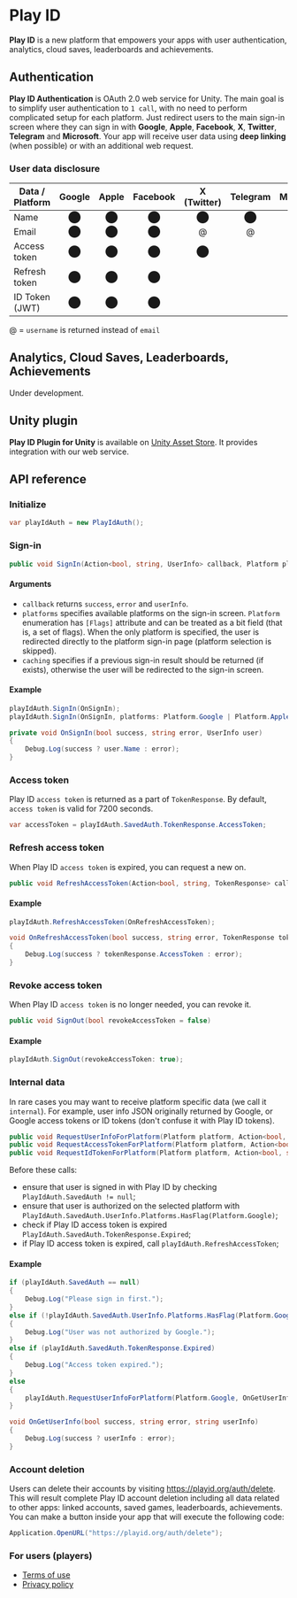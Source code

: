 # Play ID
**Play ID** is a new platform that empowers your apps with user authentication, analytics, cloud saves, leaderboards and achievements.

## Authentication
**Play ID Authentication** is OAuth 2.0 web service for Unity. The main goal is to simplify user authentication to `1 call`, with no need to perform complicated setup for each platform. Just redirect users to the main sign-in screen where they can sign in with **Google**, **Apple**, **Facebook**, **X**, **Twitter**, **Telegram** and **Microsoft**. Your app will receive user data using **deep linking** (when possible) or with an additional web request.
### User data disclosure
| Data / Platform | Google | Apple | Facebook | X (Twitter) | Telegram | Microsoft | VK |
| --- | :---: | :---: | :---: | :---: | :---: | :---: | :---: |
| Name | ⬤ | ⬤ | ⬤ | ⬤ | ⬤ | ⬤ | ⬤ |
| Email | ⬤ | ⬤ | ⬤ | @ | @ | ⬤ | ⬤ |
| Access token | ⬤ | ⬤ | ⬤ | ⬤ |  | ⬤ | ⬤ |
| Refresh token | ⬤ | ⬤ | ⬤ |  |  | ⬤ |  |
| ID Token (JWT) | ⬤ | ⬤ | ⬤ |  |  | ⬤ |  |

@ = `username` is returned instead of `email`

## Analytics, Cloud Saves, Leaderboards, Achievements
Under development.

## Unity plugin
**Play ID Plugin for Unity** is available on [Unity Asset Store](http://u3d.as/3j37). It provides integration with our web service.
 
## API reference

### Initialize 
```csharp
var playIdAuth = new PlayIdAuth();
```

### Sign-in 
```csharp
public void SignIn(Action<bool, string, UserInfo> callback, Platform platforms = Platform.Any, bool caching = true)
```

#### Arguments
- `callback` returns `success`, `error` and `userInfo`.
- `platforms` specifies available platforms on the sign-in screen. `Platform` enumeration has `[Flags]` attribute and can be treated as a bit field (that is, a set of flags). When the only platform is specified, the user is redirected directly to the platform sign-in page (platform selection is skipped).
- `caching` specifies if a previous sign-in result should be returned (if exists), otherwise the user will be redirected to the sign-in screen.

#### Example
```csharp
playIdAuth.SignIn(OnSignIn);
playIdAuth.SignIn(OnSignIn, platforms: Platform.Google | Platform.Apple | Platform.Facebook, caching: false);

private void OnSignIn(bool success, string error, UserInfo user)
{
    Debug.Log(success ? user.Name : error);
}
```

### Access token
Play ID `access token` is returned as a part of `TokenResponse`. By default, `access token` is valid for 7200 seconds.
```csharp
var accessToken = playIdAuth.SavedAuth.TokenResponse.AccessToken;
```

### Refresh access token
When Play ID `access token` is expired, you can request a new on.
```csharp
public void RefreshAccessToken(Action<bool, string, TokenResponse> callback)
```
#### Example
```csharp
playIdAuth.RefreshAccessToken(OnRefreshAccessToken);

void OnRefreshAccessToken(bool success, string error, TokenResponse tokenResponse)
{
    Debug.Log(success ? tokenResponse.AccessToken : error);
}
```

### Revoke access token
When Play ID `access token` is no longer needed, you can revoke it.
```csharp
public void SignOut(bool revokeAccessToken = false)
```
#### Example
```csharp
playIdAuth.SignOut(revokeAccessToken: true);
```

### Internal data
In rare cases you may want to receive platform specific data (we call it `internal`). For example, user info JSON originally returned by Google, or Google access tokens or ID tokens (don't confuse it with Play ID tokens).
```csharp
public void RequestUserInfoForPlatform(Platform platform, Action<bool, string, string> callback)
public void RequestAccessTokenForPlatform(Platform platform, Action<bool, string, string> callback)
public void RequestIdTokenForPlatform(Platform platform, Action<bool, string, string> callback)
```
Before these calls:
- ensure that user is signed in with Play ID by checking `PlayIdAuth.SavedAuth != null`;
- ensure that user is authorized on the selected platform with `PlayIdAuth.SavedAuth.UserInfo.Platforms.HasFlag(Platform.Google)`;
- check if Play ID access token is expired `PlayIdAuth.SavedAuth.TokenResponse.Expired`;
- if Play ID access token is expired, call `playIdAuth.RefreshAccessToken`;
#### Example
```csharp
if (playIdAuth.SavedAuth == null)
{
    Debug.Log("Please sign in first.");
}
else if (!playIdAuth.SavedAuth.UserInfo.Platforms.HasFlag(Platform.Google))
{
    Debug.Log("User was not authorized by Google.");
}
else if (playIdAuth.SavedAuth.TokenResponse.Expired)
{
    Debug.Log("Access token expired.");
}
else
{
    playIdAuth.RequestUserInfoForPlatform(Platform.Google, OnGetUserInfo);
}

void OnGetUserInfo(bool success, string error, string userInfo)
{
    Debug.Log(success ? userInfo : error);
}
```

### Account deletion
Users can delete their accounts by visiting https://playid.org/auth/delete. This will result complete Play ID account deletion including all data related to other apps: linked accounts, saved games, leaderboards, achievements. You can make a button inside your app that will execute the following code:
```csharp
Application.OpenURL("https://playid.org/auth/delete");
```

### For users (players)
- [Terms of use](https://github.com/hippogamesunity/PlayID/wiki/Terms-of-use)
- [Privacy policy](https://github.com/hippogamesunity/PlayID/wiki/Privacy-policy)
